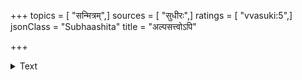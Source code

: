 +++
topics = [ "सन्मित्रम्",]
sources = [ "सुधीरः",]
ratings = [ "vvasuki:5",]
jsonClass = "Subhaashita"
title = "अल्पसत्त्वोऽपि"

+++

<details><summary>Text</summary>

अल्प-सत्त्वोऽपि नेदीयान्-आत्मीयश्चार्थसाघकः।  
एकश्चन्द्रस्-तमो हन्ति न च तारा-शतान्यपि ॥
</details>
